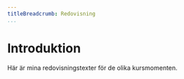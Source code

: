 ```yaml
---
titleBreadcrumb: Redovisning
...
```

Introduktion
===============================

Här är mina redovisningstexter för de olika kursmomenten.
